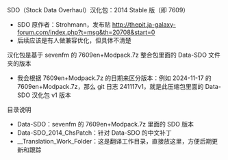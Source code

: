 SDO（Stock Data Overhaul）汉化包：2014 Stable 版（即 7609）
- SDO 原作者：Strohmann，发布贴 http://thepit.ja-galaxy-forum.com/index.php?t=msg&th=20708&start=0
- 后续应该是有人做兼容优化，但具体不清楚

汉化包是基于 sevenfm 的 7609en+Modpack.7z 整合包里面的 Data-SDO 文件夹的版本
- 我会根据 7609en+Modpack.7z 的日期来区分版本：例如 2024-11-17 的 7609en+Modpack.7z，那么 git 日志 241117v1，就是此压缩包里面的 Data-SDO 汉化包 v1 版本

目录说明
- Data-SDO：sevenfm 的 7609en+Modpack.7z 里面的 SDO 版本
- Data-SDO_2014_ChsPatch：针对 Data-SDO 的中文补丁
- \_\_Translation_Work_Folder：这是翻译工作目录，直接放这里，方便后期更新和跟踪

